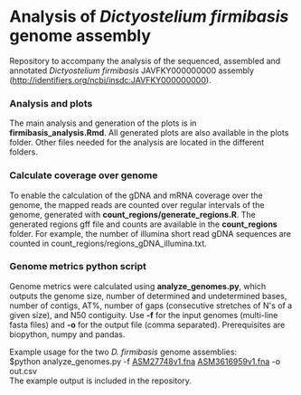# Analysis of *Dictyostelium firmibasis* genome assembly
Repository to accompany the analysis of the sequenced, assembled and annotated *Dictyostelium firmibasis* JAVFKY000000000 assembly (http://identifiers.org/ncbi/insdc:JAVFKY000000000). 
   
### Analysis and plots
The main analysis and generation of the plots is in **firmibasis_analysis.Rmd**. All generated plots are also available in the plots folder. Other files needed for the analysis are located in the different folders.

### Calculate coverage over genome
To enable the calculation of the gDNA and mRNA coverage over the genome, the mapped reads are counted over regular intervals of the genome, generated with **count_regions/generate_regions.R**. The generated regions gff file and counts are available in the **count_regions** folder. For example, the number of illumina short read gDNA sequences are counted in count_regions/regions_gDNA_illumina.txt. 


### Genome metrics python script
Genome metrics were calculated using **analyze_genomes.py**, which outputs the genome size, number of determined and undetermined bases, number of contigs, AT%, number of gaps (consecutive stretches of N's of a given size), and N50 contiguity. Use **-f** for the input genomes (multi-line fasta files) and **-o** for the output file (comma separated). Prerequisites are biopython, numpy and pandas.

Example usage for the two *D. firmibasis* genome assemblies:  
$python analyze_genomes.py -f [ASM27748v1.fna](https://www.ncbi.nlm.nih.gov/datasets/genome/GCA_000277485.1/) [ASM3616959v1.fna](https://www.ncbi.nlm.nih.gov/datasets/genome/GCA_036169595.1/) -o out.csv  
The example output is included in the repository. 

